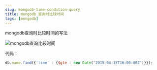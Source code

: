 ```yaml
---
slug: mongodb-time-condition-query
title: mongodb 查询时比较时间
tags: [mongodb]
---
```


mongodb查询时比较时间的写法

![mongodb查询比较时间](https://static.gaoqixhb.com/Fr9XN_wmHNPm_Ku9LgQGTd_uJX_z)

代码：
```js
db.name.find({'time' : {$gte : new Date("2015-04-15T16:00:00Z")}});
```
